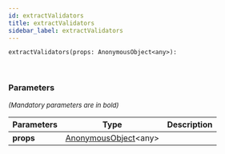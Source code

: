```yaml
---
id: extractValidators
title: extractValidators
sidebar_label: extractValidators
---
```


```tsx
extractValidators(props: AnonymousObject<any>): 
```
<br/>



### Parameters

<font size="2"><i>(Mandatory parameters are in bold)</i></font>

| Parameters | Type | Description |
| --------- | ---- | ----------- |
| **props** | [AnonymousObject](/framework-api/interfaces/AnonymousObject.md)<any\> |  |
